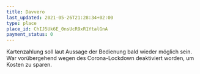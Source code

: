 ```yaml
---
title: Davvero
last_updated: 2021-05-26T21:28:34+02:00
type: place
place_id: ChIJ5Uk6E_0nsUcR9xR1YtalGnA
payment_status: 0
---
```


Kartenzahlung soll laut Aussage der Bedienung bald wieder möglich sein. War vorübergehend wegen des Corona-Lockdown deaktiviert worden, um Kosten zu sparen.
